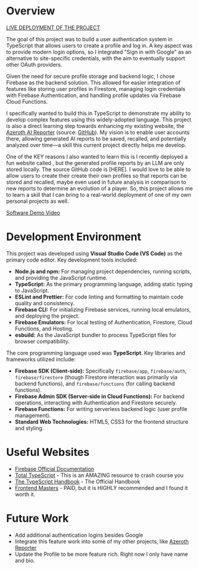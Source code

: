 # Overview

[LIVE DEPLOYMENT OF THE PROJECT](https://cse340-ts-project.web.app/)

The goal of this project was to build a user authentication system in TypeScript that allows users to create a profile and log in. A key aspect was to provide modern login options, so I integrated "Sign in with Google" as an alternative to site-specific credentials, with the aim to eventually support other OAuth providers.

Given the need for secure profile storage and backend logic, I chose Firebase as the backend solution. This allowed for easier integration of features like storing user profiles in Firestore, managing login credentials with Firebase Authentication, and handling profile updates via Firebase Cloud Functions.

I specifically wanted to build this in TypeScript to demonstrate my ability to develop complex features using this widely-adopted language. This project is also a direct learning step towards enhancing my existing website, the [Azeroth AI Reporter](https://www.azerothreporter.com/) (source: [GitHub](https://github.com/TheGeneticsGuy/warcraft-ai)). My vision is to enable user accounts there, allowing generated AI reports to be saved, recalled, and potentially analyzed over time—a skill this current project directly helps me develop.

One of the KEY reasons I also wanted to learn this is I recently deployed a fun website called , but the generated profile reports by an LLM are only stored locally. The source GitHub code is [HERE]. I would love to be able to allow users to create their create their own profiles so that reports can be stored and recalled, maybe even used in future analysis in comparison to new reports to determine an evolution of a player. So, this project allows me to learn a skill that I can bring to a real-world deployment of one of my own personal projects as well.

[Software Demo Video](http://youtube.link.goes.here)

# Development Environment

This project was developed using **Visual Studio Code (VS Code)** as the primary code editor. Key development tools included:

*   **Node.js and npm:** For managing project dependencies, running scripts, and providing the JavaScript runtime.
*   **TypeScript:** As the primary programming language, adding static typing to JavaScript.
*   **ESLint and Prettier:** For code linting and formatting to maintain code quality and consistency.
*   **Firebase CLI:** For initializing Firebase services, running local emulators, and deploying the project.
*   **Firebase Emulators:** For local testing of Authentication, Firestore, Cloud Functions, and Hosting.
*   **esbuild:** As the JavaScript bundler to process TypeScript files for browser compatibility.

The core programming language used was **TypeScript**. Key libraries and frameworks utilized include:

*   **Firebase SDK (Client-side):** Specifically `firebase/app`, `firebase/auth`, `firebase/firestore` (though Firestore interaction was primarily via backend functions), and `firebase/functions` (for calling backend functions).
*   **Firebase Admin SDK (Server-side in Cloud Functions):** For backend operations, interacting with Authentication and Firestore securely.
*   **Firebase Functions:** For writing serverless backend logic (user profile management).
*   **Standard Web Technologies:** HTML5, CSS3 for the frontend structure and styling.

# Useful Websites

- [Firebase Official Documentation](https://firebase.google.com/docs)
- [Total TypeScript](https://www.totaltypescript.com/) - This is an AMAZING resource to crash course you
- [The TypeScript Handbook](https://www.typescriptlang.org/docs/handbook/intro.html) - The Official Handbook
- [Frontend Masters](https://frontendmasters.com/courses/typescript-v4/) - PAID, but it is HIGHLY recommended and I found it worth it.

# Future Work

- Add additional authentication logins besides Google
- Integrate this feature work into some of my other projects, like [Azeroth Reporter](https://www.azerothreporter.com/)
- Update the Profile to be more feature rich. Right now I only have name and bio.
